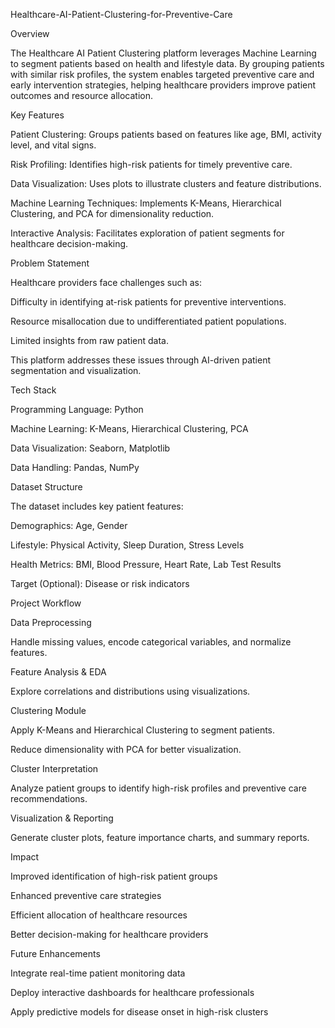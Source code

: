 Healthcare-AI-Patient-Clustering-for-Preventive-Care

Overview

The Healthcare AI Patient Clustering platform leverages Machine Learning to segment patients based on health and lifestyle data. By grouping patients with similar risk profiles, the system enables targeted preventive care and early intervention strategies, helping healthcare providers improve patient outcomes and resource allocation.

Key Features

Patient Clustering: Groups patients based on features like age, BMI, activity level, and vital signs.

Risk Profiling: Identifies high-risk patients for timely preventive care.

Data Visualization: Uses plots to illustrate clusters and feature distributions.

Machine Learning Techniques: Implements K-Means, Hierarchical Clustering, and PCA for dimensionality reduction.

Interactive Analysis: Facilitates exploration of patient segments for healthcare decision-making.

Problem Statement

Healthcare providers face challenges such as:

Difficulty in identifying at-risk patients for preventive interventions.

Resource misallocation due to undifferentiated patient populations.

Limited insights from raw patient data.

This platform addresses these issues through AI-driven patient segmentation and visualization.

Tech Stack

Programming Language: Python

Machine Learning: K-Means, Hierarchical Clustering, PCA

Data Visualization: Seaborn, Matplotlib

Data Handling: Pandas, NumPy

Dataset Structure

The dataset includes key patient features:

Demographics: Age, Gender

Lifestyle: Physical Activity, Sleep Duration, Stress Levels

Health Metrics: BMI, Blood Pressure, Heart Rate, Lab Test Results

Target (Optional): Disease or risk indicators

Project Workflow

Data Preprocessing

Handle missing values, encode categorical variables, and normalize features.

Feature Analysis & EDA

Explore correlations and distributions using visualizations.

Clustering Module

Apply K-Means and Hierarchical Clustering to segment patients.

Reduce dimensionality with PCA for better visualization.

Cluster Interpretation

Analyze patient groups to identify high-risk profiles and preventive care recommendations.

Visualization & Reporting

Generate cluster plots, feature importance charts, and summary reports.

Impact

Improved identification of high-risk patient groups

Enhanced preventive care strategies

Efficient allocation of healthcare resources

Better decision-making for healthcare providers

Future Enhancements

Integrate real-time patient monitoring data

Deploy interactive dashboards for healthcare professionals

Apply predictive models for disease onset in high-risk clusters
